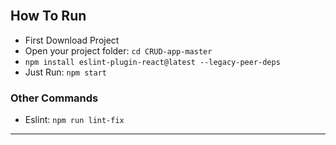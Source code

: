 <br />

## How To Run

- First Download Project
- Open your project folder: `cd CRUD-app-master`
- `npm install eslint-plugin-react@latest --legacy-peer-deps`
- Just Run: `npm start`

### Other Commands

- Eslint: `npm run lint-fix`

<hr />
